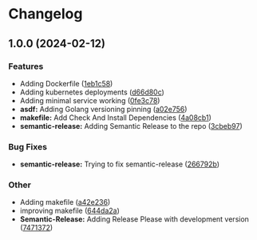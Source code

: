 # Changelog

## 1.0.0 (2024-02-12)


### Features

* Adding Dockerfile ([1eb1c58](https://github.com/antmordel/getting-started-service/commit/1eb1c587cad85341af277fa1005effca3bb65019))
* Adding kubernetes deployments ([d66d80c](https://github.com/antmordel/getting-started-service/commit/d66d80cc7c411c02925999bf55249385f016d83e))
* Adding minimal service working ([0fe3c78](https://github.com/antmordel/getting-started-service/commit/0fe3c788ee60100ff92229d1f9c51549e1a2a018))
* **asdf:** Adding Golang versioning pinning ([a02e756](https://github.com/antmordel/getting-started-service/commit/a02e756a301b02ed0776cc1abf0cf19c02a16be5))
* **makefile:** Add Check And Install Dependencies ([4a08cb1](https://github.com/antmordel/getting-started-service/commit/4a08cb166cab100bab568d8914b19b539fed3ae8))
* **semantic-release:** Adding Semantic Release to the repo ([3cbeb97](https://github.com/antmordel/getting-started-service/commit/3cbeb9718444bc1ac1b37ea3dbd1f7feca457102))


### Bug Fixes

* **semantic-release:** Trying to fix semantic-release ([266792b](https://github.com/antmordel/getting-started-service/commit/266792bed09b9dc8d815b6c87677624881fb309b))


### Other

* Adding makefile ([a42e236](https://github.com/antmordel/getting-started-service/commit/a42e236469466c1806e2ad3b624b6414cc3bf5dd))
* improving makefile ([644da2a](https://github.com/antmordel/getting-started-service/commit/644da2a1385607a41e8551ff16d6babbb1ec0332))
* **Semantic-Release:** Adding Release Please with development version ([7471372](https://github.com/antmordel/getting-started-service/commit/7471372b071ed09d1c28fe89be3aa0c4f296dd4a))
